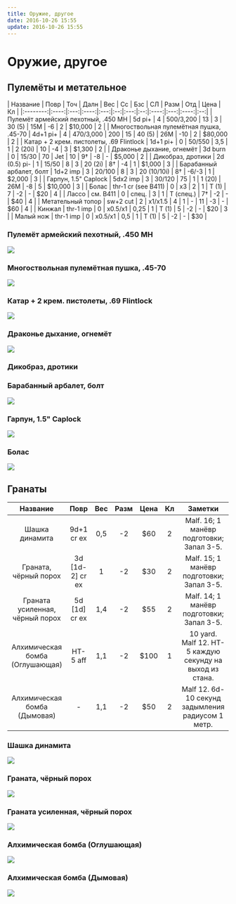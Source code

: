 ```yaml
---
title: Оружие, другое
date: 2016-10-26 15:55
update: 2016-10-26 15:55
---
```


# Оружие, другое

<!-- more -->

## Пулемёты и метательное

<div markdown="1" style="overflow-x:auto;">
 | Название | Повр | Точ | Далн | Вес | Сс | Бзс | СЛ | Разм | Отд | Цена | Кл |
 |:--------:|:----:|:---:|:----:|:---:|:--:|:---:|:--:|:----:|:---:|:----:|:--:|
 | Пулемёт армейский пехотный, .450 MH | 5d pi+ | 4 | 500/3,200 | 13 | 3 | 30 (5) | 15М | -6 | 2 | $10,000 | 2 |
 | Многоствольная пулемётная пушка, .45-70 | 4d+1 pi+ | 4 | 470/3,000 | 200 | 15 | 40 (5) | 26M | -10 | 2 | $80,000 | 2 |
 | Катар + 2 крем. пистолеты, .69 Flintlock | 1d+1 pi+ | 0 | 50/550 | 3,5 | 1 | 2 (20i) | 10 | -4 | 3 | $1,300 | 2 |
 | Драконье дыхание, огнемёт | 3d burn | 0 | 15/30 | 70 | Jet | 10 | 9† | -8 | - | $5,000 | 2 |
 | Дикобраз, дротики | 2d (0.5) pi- | 1 | 15/50 | 8 | 3 | 20 (2i) | 8† | -4 | 1 | $1,000 | 3 | 
 | Барабанный арбалет, болт | 1d+2 imp | 3 | 20/100 | 8 | 3 | 20 (10/10i) | 8† | -6/-3 | 1 | $2,000 | 3 |
 | Гарпун, 1.5" Caplock | 5dx2 imp | 3 | 30/120 | 75 | 1 | 1 (20) | 26M | -8 | 5 | $10,000 | 3 |
 | Болас | thr-1 cr (see B411) | 0 | x3 | 2 | 1 | T (1) | 7 | -2 | - | $20 | 4 |
 | Лассо | см. B411 | 0 | спец. | 3 | 1 | T (спец.) | 7† | -2 | - | $40 | 4 |
 | Метательный топор | sw+2 cut | 2 | x1/x1.5 | 4 | 1 | - | 11 | -3 | - | $60 | 4 |
 | Кинжал | thr-1 imp | 0 | x0.5/x1 | 0,25 | 1 | T (1) | 5 | -2 | - | $20 | 3 |
 | Малый нож | thr-1 imp | 0 | x0.5/x1 | 0,5 | 1 | Т (1) | 5 | -2 | - | $30 | 
</div>

### Пулемёт армейский пехотный, .450 MH
![](https://d2mxuefqeaa7sj.cloudfront.net/s_96F55C76CD940FA3FD782AE8B4CC431DBE6B4364679C9204D9CED49BA9BA3A29_1476703465193_large.jpg)

### Многоствольная пулемётная пушка, .45-70
![](https://d2mxuefqeaa7sj.cloudfront.net/s_96F55C76CD940FA3FD782AE8B4CC431DBE6B4364679C9204D9CED49BA9BA3A29_1476703622666_Colt+1890+Gatling+gun+02.jpg)

### Катар + 2 крем. пистолеты, .69 Flintlock
![](https://d2mxuefqeaa7sj.cloudfront.net/s_96F55C76CD940FA3FD782AE8B4CC431DBE6B4364679C9204D9CED49BA9BA3A29_1477312147434_16.jpg)

### Драконье дыхание, огнемёт
![](https://d2mxuefqeaa7sj.cloudfront.net/s_96F55C76CD940FA3FD782AE8B4CC431DBE6B4364679C9204D9CED49BA9BA3A29_1477311130571_0_8a1d1_ab2cbd0b.jpg)

### Дикобраз, дротики
### Барабанный арбалет, болт
![](https://d2mxuefqeaa7sj.cloudfront.net/s_96F55C76CD940FA3FD782AE8B4CC431DBE6B4364679C9204D9CED49BA9BA3A29_1477310746019_crossbow_7+copy.jpg)

### Гарпун, 1.5" Caplock
![](https://d2mxuefqeaa7sj.cloudfront.net/s_96F55C76CD940FA3FD782AE8B4CC431DBE6B4364679C9204D9CED49BA9BA3A29_1477311657694_harp.jpg)

### Болас
![](https://d2mxuefqeaa7sj.cloudfront.net/s_96F55C76CD940FA3FD782AE8B4CC431DBE6B4364679C9204D9CED49BA9BA3A29_1477311723536_641109748a1fad77b59b84a8b79.jpg)

## Гранаты

| Название | Повр | Вес | Разм | Цена | Кл | Заметки | 
|:--------:|:----:|:---:|:----:|:----:|:--:|:-------:|
| Шашка динамита | 9d+1 cr ex | 0,5 | -2 | $60 | 2 | Malf. 16; 1 манёвр подготовки; Запал 3-5. | 
| Граната, чёрный порох | 3d [1d-2] cr ex | 1 | -2 | $30 | 2 | Malf. 15; 1 манёвр подготовки; Запал 3-5. | 
| Граната усиленная, чёрный порох | 5d [1d] cr ex | 1,4 | -2 | $55 | 2 | Malf. 14; 1 манёвр подготовки; Запал 3-5. | 
| Алхимическая бомба (Оглушающая) | HT-5 aff | 1,1 | -2 | $100 | 1 | 10 yard. Malf 12. HT-5 каждую секунду на выход из стана. |
| Алхимическая бомба (Дымовая) | - | 1,1 | -2 | $50 | 2 | Malf 12. 6d-10 секунд задымления радиусом 1 метр. |

### Шашка динамита
![](https://d2mxuefqeaa7sj.cloudfront.net/s_96F55C76CD940FA3FD782AE8B4CC431DBE6B4364679C9204D9CED49BA9BA3A29_1476702826119_32907-150441.jpeg)

### Граната, чёрный порох
![](https://d2mxuefqeaa7sj.cloudfront.net/s_96F55C76CD940FA3FD782AE8B4CC431DBE6B4364679C9204D9CED49BA9BA3A29_1476702931640_1847-1914.jpg)

### Граната усиленная, чёрный порох
![](https://d2mxuefqeaa7sj.cloudfront.net/s_96F55C76CD940FA3FD782AE8B4CC431DBE6B4364679C9204D9CED49BA9BA3A29_1476702931640_1847-1914.jpg)

### Алхимическая бомба (Оглушающая)
![](https://d2mxuefqeaa7sj.cloudfront.net/s_96F55C76CD940FA3FD782AE8B4CC431DBE6B4364679C9204D9CED49BA9BA3A29_1476703166668_peppers+grenades.jpg)

### Алхимическая бомба (Дымовая)
![](https://d2mxuefqeaa7sj.cloudfront.net/s_96F55C76CD940FA3FD782AE8B4CC431DBE6B4364679C9204D9CED49BA9BA3A29_1476703166668_peppers+grenades.jpg)




















